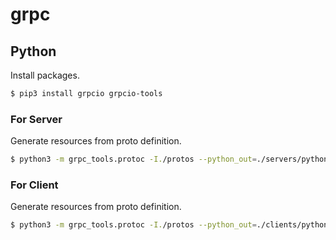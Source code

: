 # grpc

## Python

Install packages.
```bash
$ pip3 install grpcio grpcio-tools
```

### For Server
Generate resources from proto definition.
```bash
$ python3 -m grpc_tools.protoc -I./protos --python_out=./servers/python --grpc_python_out=./servers/python ./protos/user.proto
```

### For Client
Generate resources from proto definition.
```bash
$ python3 -m grpc_tools.protoc -I./protos --python_out=./clients/python --grpc_python_out=./clients/python ./protos/user.proto
```

